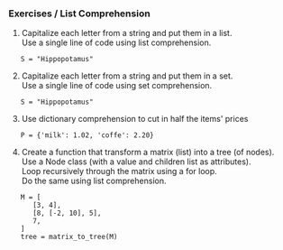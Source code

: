 ### Exercises / List Comprehension

1. Capitalize each letter from a string and put them in a list.  
   Use a single line of code using list comprehension.  
```
   S = "Hippopotamus"  
```

2. Capitalize each letter from a string and put them in a set.  
   Use a single line of code using set comprehension.  
```
   S = "Hippopotamus"  
```

3. Use dictionary comprehension to cut in half the items' prices  
```
   P = {'milk': 1.02, 'coffe': 2.20}
```

4. Create a function that transform a matrix (list) into a tree (of nodes).  
   Use a Node class (with a value and children list as attributes).  
   Loop recursively through the matrix using a for loop.  
   Do the same using list comprehension.  
```
   M = [  
      [3, 4],  
      [8, [-2, 10], 5],  
      7,  
   ]  
   tree = matrix_to_tree(M)  
  ```